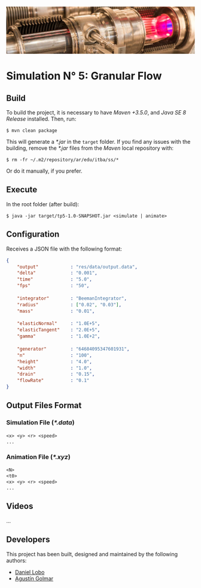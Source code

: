 ![...](res/image/readme-header.png)

# Simulation N° 5: Granular Flow

## Build

To build the project, it is necessary to have _Maven +3.5.0_, and
_Java SE 8 Release_ installed. Then, run:

```
$ mvn clean package
```

This will generate a _\*.jar_ in the `target` folder. If you find any issues
with the building, remove the _\*.jar_ files from the _Maven_ local
repository with:

```
$ rm -fr ~/.m2/repository/ar/edu/itba/ss/*
```

Or do it manually, if you prefer.

## Execute

In the root folder (after build):

```
$ java -jar target/tp5-1.0-SNAPSHOT.jar <simulate | animate>
```

## Configuration

Receives a JSON file with the following format:

```json
{
    "output"            : "res/data/output.data",
    "delta"             : "0.001",
    "time"              : "5.0",
    "fps"               : "50",

    "integrator"        : "BeemanIntegrator",
    "radius"            : ["0.02", "0.03"],
    "mass"              : "0.01",

    "elasticNormal"     : "1.0E+5",
    "elasticTangent"    : "2.0E+5",
    "gamma"             : "1.0E+2",

    "generator"         : "64684095347601931",
    "n"                 : "100",
    "height"            : "4.0",
    "width"             : "1.0",
    "drain"             : "0.15",
    "flowRate"          : "0.1"
}

```

## Output Files Format

### Simulation File (_\*.data_)

```
<x> <y> <r> <speed>
...
```

### Animation File (_\*.xyz_)

```
<N>
<t0>
<x> <y> <r> <speed>
...
```

## Videos

...

## Developers

This project has been built, designed and maintained by the following authors:

* [Daniel Lobo](https://github.com/lobo)
* [Agustín Golmar](https://github.com/agustin-golmar)
